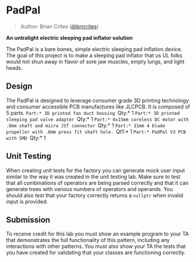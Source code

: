 # PadPal

> Author: Brian Crites ([@brrcrites](https://github.com/brrcrites))

**An untralight electric sleeping pad inflator solution**

The PadPal is a bare bones, simple electric sleeping pad inflation device. The goal of this project is to make a sleeping pad inflator that us UL folks would not shun away in flavor of sore jaw muscles, empty lungs, and light heads.


## Design

The PadPal is designed to leverage consumer grade 3D printing technology and consumer accessible PCB manufactures like JLCPCB. It is composed of 5 parts.
`Part:* 3D printed fan duct housing
`Qty:* 1
`Part:* 3D printed sleeping pad valve adapter
`Qty:* 1
`Part:* 6x15mm coreless DC motor with .8mm shaft and micro JST connector
`Qty:* 1
`Part:* 31mm 4 blade propeller with .8mm press fit shaft hole.
`Qt1:* 1
`Part:* PadPal V3 PCB with SMD
`Qty:* 1

## Unit Testing

When creating unit tests for the factory you can generate mock user input similar to the way it was created in the unit testing lab. Make sure to test that all combinations of operators are being parsed correctly and that it can generate trees with various numbers of operators and operands. You should also test that your factory correctly returns a `nullptr` when invalid input is provided.

## Submission

To receive credit for this lab you must show an example program to your TA that demonstrates the full functionality of this pattern, including any interactions with other patterns. You must also show your TA the tests that you have created for validating that your classes are functioning correctly.
